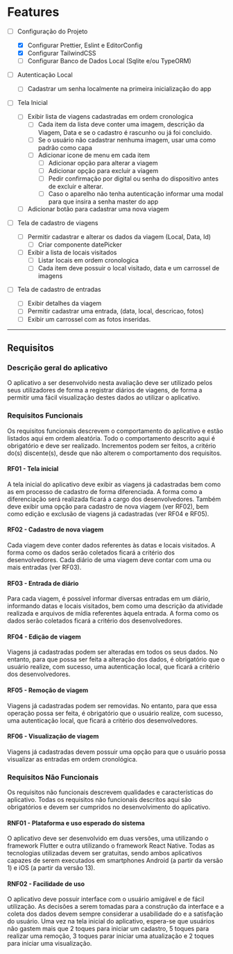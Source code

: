 # Features

- [ ] Configuração do Projeto
  - [X] Configurar Prettier, Eslint e EditorConfig
  - [X] Configurar TailwindCSS
  - [ ] Configurar Banco de Dados Local (Sqlite e/ou TypeORM)

- [ ] Autenticação Local
  - [ ] Cadastrar um senha localmente na primeira inicialização do app

- [ ] Tela Inicial
  - [ ] Exibir lista de viagens cadastradas em ordem cronologica
    - [ ] Cada item da lista deve conter uma imagem, descrição da Viagem, Data e se o cadastro é rascunho ou já foi concluido.
    - [ ] Se o usuário não cadastrar nenhuma imagem, usar uma como padrão como capa
    - [ ] Adicionar icone de menu em cada item
      - [ ] Adicionar opção para alterar a viagem
      - [ ] Adicionar opção para excluir a viagem
      - [ ] Pedir confirmação por digital ou senha do dispositivo antes de excluir e alterar.
      - [ ] Caso o aparelho não tenha autenticação informar uma modal para que insira a senha master do app
  - [ ] Adicionar botão para cadastrar uma nova viagem
- [ ] Tela de cadastro de viagens

  - [ ] Permitir cadastrar e alterar os dados da viagem (Local, Data, Id)
    - [ ] Criar componente datePicker
  - [ ] Exibir a lista de locais visitados
    - [ ] Listar locais em ordem cronologica
    - [ ] Cada item deve possuir o local visitado, data e um carrossel de imagens

- [ ] Tela de cadastro de entradas
  - [ ] Exibir detalhes da viagem
  - [ ] Permitir cadastrar uma entrada, (data, local, descricao, fotos)
  - [ ] Exibir um carrossel com as fotos inseridas.

---

## Requisitos

### Descrição geral do aplicativo

O aplicativo a ser desenvolvido nesta avaliação deve ser utilizado pelos seus utilizadores de forma a registrar diários de viagens, de forma a permitir uma fácil visualização destes dados ao utilizar o aplicativo.

### Requisitos Funcionais

Os requisitos funcionais descrevem o comportamento do aplicativo e estão listados aqui em ordem aleatória. Todo o comportamento descrito aqui é obrigatório e deve ser realizado. Incrementos podem ser feitos, a critério do(s) discente(s), desde que não alterem o comportamento dos requisitos.

#### RF01 - Tela inicial

A tela inicial do aplicativo deve exibir as viagens já cadastradas bem como as em processo de cadastro de forma diferenciada. A forma como a diferenciação será realizada ficará a cargo dos desenvolvedores. Também deve exibir uma opção para cadastro de nova viagem (ver RF02), bem como edição e exclusão de viagens já cadastradas (ver RF04 e RF05).

#### RF02 - Cadastro de nova viagem

Cada viagem deve conter dados referentes às datas e locais visitados. A forma como os dados serão coletados ficará a critério dos desenvolvedores. Cada diário de uma viagem deve contar com uma ou mais entradas (ver RF03).

#### RF03 - Entrada de diário

Para cada viagem, é possível informar diversas entradas em um diário, informando datas e locais visitados, bem como uma descrição da atividade realizada e arquivos de mídia referentes àquela entrada. A forma como os dados serão coletados ficará a critério dos desenvolvedores.

#### RF04 - Edição de viagem

Viagens já cadastradas podem ser alteradas em todos os seus dados. No entanto, para que possa ser feita a alteração dos dados, é obrigatório que o usuário realize, com sucesso, uma autenticação local, que ficará a critério dos desenvolvedores.

#### RF05 - Remoção de viagem

Viagens já cadastradas podem ser removidas. No entanto, para que essa operação possa ser feita, é obrigatório que o usuário realize, com sucesso, uma autenticação local, que ficará a critério dos desenvolvedores.

#### RF06 - Visualização de viagem

Viagens já cadastradas devem possuir uma opção para que o usuário possa visualizar as entradas em ordem cronológica.

### Requisitos Não Funcionais

Os requisitos não funcionais descrevem qualidades e características do aplicativo. Todas os requisitos não funcionais descritos aqui são obrigatórios e devem ser cumpridos no desenvolvimento do aplicativo.

#### RNF01 - Plataforma e uso esperado do sistema

O aplicativo deve ser desenvolvido em duas versões, uma utilizando o framework Flutter e outra utilizando o framework React Native. Todas as tecnologias utilizadas devem ser gratuitas, sendo ambos aplicativos capazes de serem executados em smartphones Android (a partir da versão 1) e iOS (a partir da versão 13).

#### RNF02 - Facilidade de uso

O aplicativo deve possuir interface com o usuário amigável e de fácil utilização. As decisões a serem tomadas para a construção da interface e a coleta dos dados devem sempre considerar a usabilidade do e a satisfação do usuário. Uma vez na tela inicial do aplicativo, espera-se que usuários não gastem mais que 2 toques para iniciar um cadastro, 5 toques para realizar uma remoção, 3 toques parar iniciar uma atualização e 2 toques para iniciar uma visualização.
